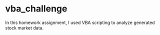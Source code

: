 # vba_challenge
In this homework assignment, I used VBA scripting to analyze generated stock market data.
